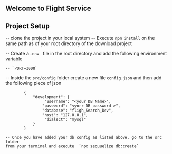 ## Welcome to Flight Service


## Project Setup

-- clone the project in your local system
-- Execute `npm install` on the same path as of your root directory of the download project

-- Create a `.env ` file in the root directory and add the following environment variable

    -- `PORT=3000`
-- Inside the `src/config` folder create a new file `config.json` and then add the following piece of json


``````
        {
            "development": {
                 "username": "<your DB Name>",
                "password": "<yorr DB password >",
                "database": "fligh_Search_Dev",
                "host": "127.0.0.1",
                 "dialect": "mysql"
            }        
        }

``````


````
-- Once you have added your db config as listed above, go to the src folder 
from your terminal and execute  `npx sequuelize db:create`

````
